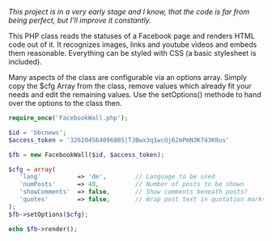 *This project is in a very early stage and I know, that the code is far from being perfect, but I'll improve it constantly.*


This PHP class reads the statuses of a Facebook page and renders HTML code out of it. It recognizes images, links and youtube videos and embeds them reasonable. Everything can be styled with CSS (a basic stylesheet is included).

Many aspects of the class are configurable via an options array. Simply copy the $cfg Array from the class, remove values which already fit your needs and edit the remaining values. Use the setOptions() methode to hand over the options to the class then.

 ```php
require_once('FacebookWall.php');

$id = 'bbcnews';
$access_token = '326204564096805|TJBwx3q1wcOj62mPmN3K743K0us'

$fb = new FacebookWall($id, $access_token);

$cfg = array(
    'lang'          => 'de',		// Language to be used
    'numPosts'      => 40,			// Number of posts to be shown
    'showComments'  => false,		// Show comments beneath posts?
    'quotes'        => false,		// Wrap post text in quotation marks?
);
$fb->setOptions($cfg);

echo $fb->render();
```
